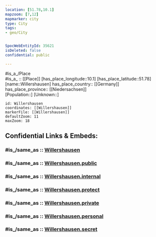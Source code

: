 ```yaml
---
location: [51.78,10.1] 
mapzoom: [7,12] 
mapmarker: city 
type: City
tags:
- geo/City


SpocWebEntityId: 35621
isDeleted: false
confidential: public

---
```

#is_a_/Place  
#is_a_ :: [[Place]] 
[has_place_longitude::10.1] 
[has_place_latitude::51.78] 
[name::Willershausen] 
has_place_country:: [[Germany]]  
has_place_province:: [[Niedersachsen]]  
[Population::] 
[Unknown::] 


```leaflet
id: Willershausen
coordinates: [[Willershausen]] 
markerFile: [[Willershausen]] 
defaultZoom: 11 
maxZoom: 18
```


## Confidential Links & Embeds: 

### #is_/same_as :: [Willershausen](/_Standards/Earth/Continent/Europe/Europe~Central/Germany/Germany~West/Niedersachsen/counties~Niedersachsen/Northeim/cities~Northeim/Kalefeld/boroughs~Kalefeld/Willershausen.md) 

### #is_/same_as :: [Willershausen.public](/_public/Earth/Continent/Europe/Europe~Central/Germany/Germany~West/Niedersachsen/counties~Niedersachsen/Northeim/cities~Northeim/Kalefeld/boroughs~Kalefeld/Willershausen.public.md) 

### #is_/same_as :: [Willershausen.internal](/_internal/Earth/Continent/Europe/Europe~Central/Germany/Germany~West/Niedersachsen/counties~Niedersachsen/Northeim/cities~Northeim/Kalefeld/boroughs~Kalefeld/Willershausen.internal.md) 

### #is_/same_as :: [Willershausen.protect](/_protect/Earth/Continent/Europe/Europe~Central/Germany/Germany~West/Niedersachsen/counties~Niedersachsen/Northeim/cities~Northeim/Kalefeld/boroughs~Kalefeld/Willershausen.protect.md) 

### #is_/same_as :: [Willershausen.private](/_private/Earth/Continent/Europe/Europe~Central/Germany/Germany~West/Niedersachsen/counties~Niedersachsen/Northeim/cities~Northeim/Kalefeld/boroughs~Kalefeld/Willershausen.private.md) 

### #is_/same_as :: [Willershausen.personal](/_personal/Earth/Continent/Europe/Europe~Central/Germany/Germany~West/Niedersachsen/counties~Niedersachsen/Northeim/cities~Northeim/Kalefeld/boroughs~Kalefeld/Willershausen.personal.md) 

### #is_/same_as :: [Willershausen.secret](/_secret/Earth/Continent/Europe/Europe~Central/Germany/Germany~West/Niedersachsen/counties~Niedersachsen/Northeim/cities~Northeim/Kalefeld/boroughs~Kalefeld/Willershausen.secret.md)

